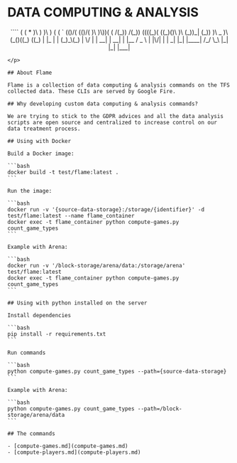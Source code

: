 # DATA COMPUTING & ANALYSIS

<p style="text-align:center">
````
 (        (                      *             
 )\ )     )\ )       (         (  `            
(()/(    (()/(       )\        )\))(      (    
 /(_))    /(_))   ((((_)(     ((_)()\     )\   
(_))_|   (_))      )\ _ )\    (_()((_)   ((_)  
| |_     | |       (_)_\(_)   |  \/  |   | __| 
| __|    | |__      / _ \     | |\/| |   | _|  
|_|      |____|    /_/ \_\    |_|  |_|   |___| 
                                               
````
</p>

## About Flame

Flame is a collection of data computing & analysis commands on the TFS collected data. These CLIs are served by Google Fire.

## Why developing custom data computing & analysis commands?

We are trying to stick to the GDPR advices and all the data analysis scripts are open source and centralized to increase control on our data treatment process.

## Using with Docker

Build a Docker image:

```bash
docker build -t test/flame:latest .
```

Run the image:

```bash
docker run -v '{source-data-storage}:/storage/{identifier}' -d test/flame:latest --name flame_container
docker exec -t flame_container python compute-games.py count_game_types
```

Example with Arena:

```bash
docker run -v '/block-storage/arena/data:/storage/arena' test/flame:latest
docker exec -t flame_container python compute-games.py count_game_types
```

## Using with python installed on the server

Install dependencies

```bash
pip install -r requirements.txt
```

Run commands

```bash
python compute-games.py count_game_types --path={source-data-storage}
```

Example with Arena:

```bash
python compute-games.py count_game_types --path=/block-storage/arena/data
```

## The commands

- [compute-games.md](compute-games.md)
- [compute-players.md](compute-players.md)
